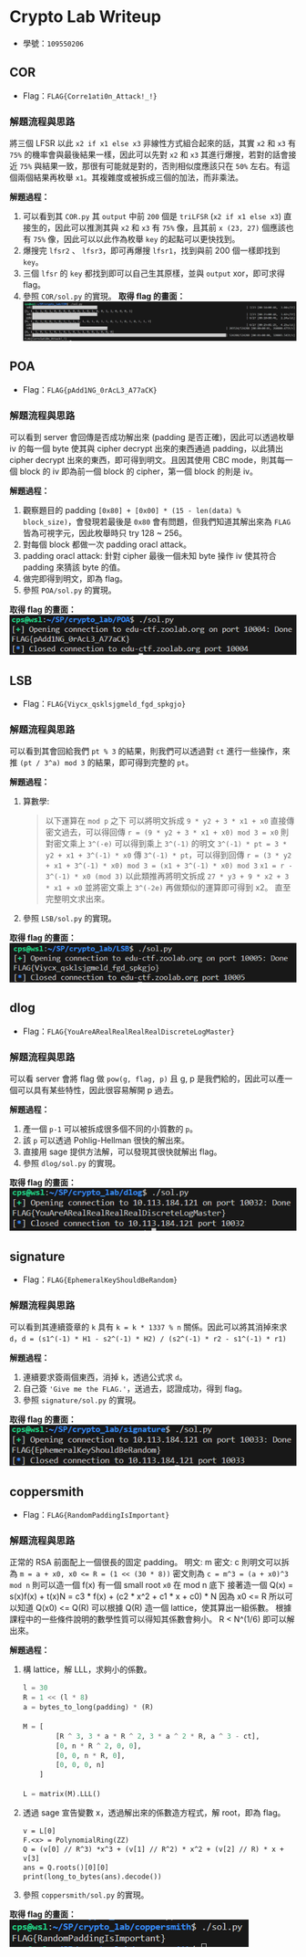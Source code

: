 # Crypto Lab Writeup

- 學號：`109550206`

## COR

- Flag：`FLAG{Corre1ati0n_Attack!_!}`

### 解題流程與思路
將三個 LFSR 以此 `x2 if x1 else x3` 非線性方式組合起來的話，其實 `x2` 和 `x3` 有 `75%` 的機率會與最後結果一樣，因此可以先對 `x2` 和 `x3` 其進行爆搜，若對的話會接近 `75%` 與結果一致，那很有可能就是對的，否則相似度應該只在 `50%` 左右。有這個兩個結果再枚舉 `x1`。其複雜度或被拆成三個的加法，而非乘法。

**解題過程：**
1. 可以看到其 `COR.py` 其 `output` 中前 `200` 個是 `triLFSR` (`x2 if x1 else x3`) 直接生的，因此可以推測其與 `x2` 和 `x3` 有 `75%` 像，且其前 `x (23, 27)` 個應該也有 `75%` 像，因此可以以此作為枚舉 `key` 的起點可以更快找到。
2. 爆搜完 `lfsr2` 、 `lfsr3`，即可再爆搜 `lfsr1`，找到與前 200 個一樣即找到 `key`。
3. 三個 `lfsr` 的 `key` 都找到即可以自己生其原樣，並與 `output` xor，即可求得 flag。
4. 參照 `COR/sol.py` 的實現。
**取得 flag 的畫面：**
![Alt text](image/COR_flag.png)

## POA

- Flag：`FLAG{pAdd1NG_0rAcL3_A77aCK}`

### 解題流程與思路
可以看到 server 會回傳是否成功解出來 (padding 是否正確)，因此可以透過枚舉 iv 的每一個 byte 使其與 cipher decrypt 出來的東西通過 padding，以此猜出 cipher decrypt 出來的東西，即可得到明文。且因其使用 CBC mode，則其每一個 block 的 iv 即為前一個 block 的 cipher，第一個 block 的則是 iv。

**解題過程：**
1. 觀察題目的 padding `[0x80] + [0x00] * (15 - len(data) % block_size)`，會發現若最後是 `0x80` 會有問題，但我們知道其解出來為 `FLAG` 皆為可視字元，因此枚舉時只 try 128 ~ 256。
2. 對每個 block 都做一次 padding oracl attack。
3. padding oracl attack: 針對 cipher 最後一個未知 byte 操作 iv 使其符合 padding 來猜該 byte 的值。
4. 做完即得到明文，即為 flag。 
5. 參照 `POA/sol.py` 的實現。

**取得 flag 的畫面：**
![Alt text](image/POA_flag.png)

## LSB

- Flag：`FLAG{Viycx_qsklsjgmeld_fgd_spkgjo}`

### 解題流程與思路
可以看到其會回給我們 `pt % 3` 的結果，則我們可以透過對 `ct` 進行一些操作，來推 `(pt / 3^a) mod 3` 的結果，即可得到完整的 `pt`。

**解題過程：**
1. 算數學:
    >以下運算在 `mod p` 之下
    可以將明文拆成 `9 * y2 + 3 * x1 + x0`
    直接傳密文過去，可以得回傳
    `r = (9 * y2 + 3 * x1 + x0) mod 3 = x0`
    則對密文乘上 `3^(-e)` 可以得到乘上 `3^(-1)` 的明文
    `3^(-1) * pt = 3 * y2 + x1 + 3^(-1) * x0`
    傳 `3^(-1) * pt`，可以得到回傳
    `r = (3 * y2 + x1 + 3^(-1) * x0) mod 3 = (x1 + 3^(-1) * x0) mod 3`
    `x1 = r - 3^(-1) * x0 (mod 3)`
    以此類推再將明文拆成 `27 * y3 + 9 * x2 + 3 * x1 + x0`
    並將密文乘上 `3^(-2e)` 再做類似的運算即可得到 x2。
    直至完整明文求出來。
2. 參照 `LSB/sol.py` 的實現。

**取得 flag 的畫面：**
![Alt text](image/LSB_flag.png)

## dlog

- Flag：`FLAG{YouAreARealRealRealRealDiscreteLogMaster}`

### 解題流程與思路
可以看 server 會將 flag 做 `pow(g, flag, p)` 且 g, p 是我們給的，因此可以產一個可以具有某些特性，因此很容易解開 p 過去。

**解題過程：**
1. 產一個 `p-1` 可以被拆成很多個不同的小質數的 `p`。
2. 該 `p` 可以透過 Pohlig-Hellman 很快的解出來。
3. 直接用 sage 提供方法解，可以發現其很快就解出 flag。
4. 參照 `dlog/sol.py` 的實現。

**取得 flag 的畫面：**
![Alt text](image/dlog_flag.png)

## signature

- Flag：`FLAG{EphemeralKeyShouldBeRandom}`

### 解題流程與思路
可以看到其連續簽章的 `k` 具有 `k = k * 1337 % n` 關係。因此可以將其消掉來求 `d`，`d = (s1^(-1) * H1 - s2^(-1) * H2) / (s2^(-1) * r2 - s1^(-1) * r1)`

**解題過程：**
1. 連續要求簽兩個東西，消掉 `k`，透過公式求 `d`。
2. 自己簽 `'Give me the FLAG.'`，送過去，認證成功，得到 flag。
3. 參照 `signature/sol.py` 的實現。

**取得 flag 的畫面：**
![Alt text](image/signature_flag.png)

## coppersmith

- Flag：`FLAG{RandomPaddingIsImportant}`

### 解題流程與思路
正常的 RSA 前面配上一個很長的固定 padding。
明文: m
密文: c
則明文可以拆為 `m = a + x0, x0 <= R = (1 << (30 * 8))`
密文則為 `c = m^3 = (a + x0)^3 mod n`
則可以造一個 f(x) 有一個 small root `x0` 在 mod n 底下
接著造一個 Q(x) = s(x)f(x) + t(x)N = c3 * f(x) + (c2 * x^2 + c1 * x + c0) * N
因為 x0 <= R
所以可以知道 Q(x0) <= Q(R)
可以根據 Q(R) 造一個 lattice，使其算出一組係數。
根據課程中的一些條件說明的數學性質可以得知其係數會夠小。
R < N^(1/6)
即可以解出來。

**解題過程：**
1. 構 lattice，解 LLL，求夠小的係數。
    ```python
    l = 30
    R = 1 << (l * 8)
    a = bytes_to_long(padding) * (R)

    M = [
            [R ^ 3, 3 * a * R ^ 2, 3 * a ^ 2 * R, a ^ 3 - ct],
            [0, n * R ^ 2, 0, 0],
            [0, 0, n * R, 0],
            [0, 0, 0, n]
        ]

    L = matrix(M).LLL()
    ```
2. 透過 sage 宣告變數 x，透過解出來的係數造方程式，解 root，即為 flag。
    ```
    v = L[0]
    F.<x> = PolynomialRing(ZZ)
    Q = (v[0] // R^3) *x^3 + (v[1] // R^2) * x^2 + (v[2] // R) * x + v[3]
    ans = Q.roots()[0][0]
    print(long_to_bytes(ans).decode())
    ```
3. 參照 `coppersmith/sol.py` 的實現。

**取得 flag 的畫面：**
![Alt text](image/coppersmith_flag.png)